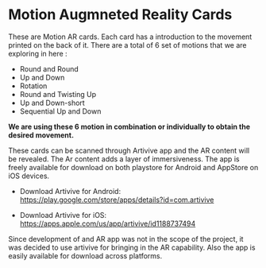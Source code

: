 # Motion Augmneted Reality Cards
These are Motion AR cards. Each card has a introduction to the movement printed on the back of it. There are a total of 6 set of motions that we are exploring in here :
* Round and Round
* Up and Down
* Rotation
* Round and Twisting Up
* Up and Down-short
* Sequential Up and Down

**We are using these 6 motion in combination or individually to obtain the desired movement.**

These cards can be scanned through Artivive app and the AR content will be revealed. The Ar content adds a layer of immersiveness.
The app is freely available for download on both playstore for Android and AppStore on iOS devices.

* Download Artivive for Android: https://play.google.com/store/apps/details?id=com.artivive

* Download Artivive for iOS: https://apps.apple.com/us/app/artivive/id1188737494

Since development of and AR app was not in the scope of the project, it was decided to use artivive for bringing in the AR capability. Also the app is easily available for download across platforms.
